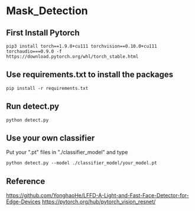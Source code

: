 # Mask_Detection
## First Install Pytorch
```
pip3 install torch==1.9.0+cu111 torchvision==0.10.0+cu111 torchaudio===0.9.0 -f https://download.pytorch.org/whl/torch_stable.html
```

## Use requirements.txt to install the packages

```
pip install -r requirements.txt
```

## Run detect.py
```
python detect.py
```
## Use your own classifier

Put your ".pt" files in "./classifier_model" and type

```
python detect.py --model ./classifier_model/your_model.pt 
```
## Reference

https://github.com/YonghaoHe/LFFD-A-Light-and-Fast-Face-Detector-for-Edge-Devices
https://pytorch.org/hub/pytorch_vision_resnet/
